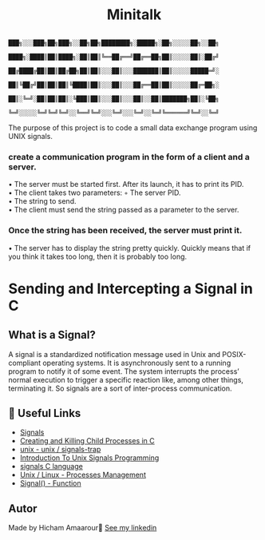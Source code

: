 <h1 align="center"> Minitalk </h1>
     
```
                     ███╗░░░███╗██╗███╗░░██╗██╗████████╗░█████╗░██╗░░░░░██╗░░██╗
                     ████╗░████║██║████╗░██║██║╚══██╔══╝██╔══██╗██║░░░░░██║░██╔╝
                     ██╔████╔██║██║██╔██╗██║██║░░░██║░░░███████║██║░░░░░█████═╝░
                     ██║╚██╔╝██║██║██║╚████║██║░░░██║░░░██╔══██║██║░░░░░██╔═██╗░
                     ██║░╚═╝░██║██║██║░╚███║██║░░░██║░░░██║░░██║███████╗██║░╚██╗
                     ╚═╝░░░░░╚═╝╚═╝╚═╝░░╚══╝╚═╝░░░╚═╝░░░╚═╝░░╚═╝╚══════╝╚═╝░░╚═╝
```

The purpose of this project is to code a small data exchange program using UNIX signals.

### create a communication program in the form of a client and a server.<br>

• The server must be started first. After its launch, it has to print its PID.<br>
• The client takes two parameters: ◦ The server PID.<br>
• The string to send.<br>
• The client must send the string passed as a parameter to the server.<br>

### Once the string has been received, the server must print it.<br>
• The server has to display the string pretty quickly. Quickly means that if you think it takes too long, then it is probably too long.
# Sending and Intercepting a Signal in C
## What is a Signal?
A signal is a standardized notification message used in Unix and POSIX-compliant operating systems. It is asynchronously sent to a running program to notify it of some event. The system interrupts the process’ normal execution to trigger a specific reaction like, among other things, terminating it. So signals are a sort of inter-process communication.

## 📌 Useful Links
* [Signals](https://www.codequoi.com/en/sending-and-intercepting-a-signal-in-c/)
* [Creating and Killing Child Processes in C](https://www.codequoi.com/en/creating-and-killing-child-processes-in-c/)
* [unix - unix / signals-trap](https://tutorialspoint.com/unix/unix-signals-traps.htm)
* [Introduction To Unix Signals Programming](http://www.cs.kent.edu/~ruttan/sysprog/lectures/signals.html)
* [signals C language](https://www.geeksforgeeks.org/signals-c-language/)
* [Unix / Linux - Processes Management](https://tutorialspoint.com/unix/unix-processes.htm)
* [Signal() - Function](https://www.tutorialspoint.com/c_standard_library/c_function_signal.htm)

 ## Autor
Made by Hicham Amaarour👋 [See my linkedin](https://www.linkedin.com/in/hicham-amaarour-5a1b84220/)
